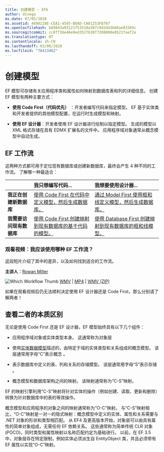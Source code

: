 ```yaml
---
title: 创建模型 - EF6
author: divega
ms.date: 07/05/2018
ms.assetid: 4890228E-CEA1-4595-B8AD-CA81253F8767
ms.openlocfilehash: bd9843a93121f53518a307c9d2d43b68ae03369c
ms.sourcegitcommit: cc0ff36e46e9ed3527638f7208000e8521faef2e
ms.translationtype: HT
ms.contentlocale: zh-CN
ms.lasthandoff: 03/06/2020
ms.locfileid: "78413462"
---
```

# <a name="creating-a-model"></a>创建模型

EF 模型可存储有关应用程序类和属性如何映射到数据库表和列的详细信息。 创建 EF 模型有两种主要方式：

- **使用 Code First（代码优先）** ：开发者编写代码来指定模型。 EF 基于实体类和开发者提供的其他模型配置，在运行时生成模型和映射。

- **使用 EF 设计器**：开发者使用 EF 设计器进行绘制以指定模型。 生成的模型以 XML 格式存储在具有 EDMX 扩展名的文件中。 应用程序域对象通常从概念模型中自动生成。

## <a name="ef-workflows"></a>EF 工作流

这两种方式都可用于定位现有数据库或创建新数据库，最终会产生 4 种不同的工作流。
了解哪一种最适合：  

|                                           | 我只想编写代码...                                                                                                                   | 我想要使用设计器...                                                                                                                        |
|:------------------------------------------|:-----------------------------------------------------------------------------------------------------------------------------------------------|:---------------------------------------------------------------------------------------------------------------------------------------------------|
| **我正在创建新数据库**          | [使用 Code First 在代码中定义模型，然后生成数据库。](~/ef6/modeling/code-first/workflows/new-database.md)            | [通过 Model First 使用框和线定义模型，然后生成数据库。](~/ef6/modeling/designer/workflows/model-first.md)    |
| **我需要访问现有数据库** | [使用 Code First 创建映射到现有数据库的基于代码的模型。](~/ef6/modeling/code-first/workflows/existing-database.md)  | [使用 Database First 创建映射到现有数据库的框和线模型。](~/ef6/modeling/designer/workflows/database-first.md)  |

### <a name="watch-the-video-what-ef-workflow-should-i-use"></a>观看视频：我应该使用哪种 EF 工作流？

这段短片介绍了其中的差异，以及如何找到适合的工作流。

**主讲人**：[Rowan Miller](https://romiller.com/)

![Which Workflow Thumb](../media/whichworkflow-thumb.png) [WMV](https://download.microsoft.com/download/8/F/8/8F81F4CD-3678-4229-8D79-0C63FFA3C595/HDI_ITPro_Technet_winvideo_ChoseYourWorkflow.wmv) | [MP4](https://download.microsoft.com/download/8/F/8/8F81F4CD-3678-4229-8D79-0C63FFA3C595/HDI_ITPro_Technet_mp4video_ChoseYourWorkflow.m4v) | [WMV (ZIP)](https://download.microsoft.com/download/8/F/8/8F81F4CD-3678-4229-8D79-0C63FFA3C595/HDI_ITPro_Technet_winvideo_ChoseYourWorkflow.zip)

如果在观看视频后仍无法顺利决定使用 EF 设计器还是 Code First，那么分别请了解两者！

## <a name="a-look-under-the-hood"></a>查看二者的本质区别

无论是使用 Code First 还是 EF 设计器，EF 模型始终具有以下几个组件：

- 应用程序域对象或实体类型本身。 这通常称为对象层

- 使用[实体数据模型](~/ef6/resources/glossary.md#entity-data-model)描述的，由特定于域的实体类型和关系组成的概念模型。 该层通常用字母“C”表示概念  。

- 表示数据库中定义的表、列和关系的存储模型。 该层通常用字母“S”表示存储  。  

- 概念模型和数据库架构之间的映射。 该映射通常称为“C-S”映射。

EF 的映射引擎利用“C-S”映射将针对实体的操作（例如创建、读取、更新和删除）转换为针对数据库中的表的等效操作。

概念模型和应用程序的对象之间的映射通常称为“O-C”映射。 与“C-S”映射相比，“O-C”映射是一对一的隐式映射：概念模型中定义的实体、属性和关系需要与 .NET 对象的形状和类型相匹配。 从 EF4 及更高版本开始，对象层可以由具有属性的简单对象组成，无需任何 EF 依赖关系。 这些通常称为简单传统 CLR 对象 (POCO)，同时类型和属性映射以名称匹配约定为基础进行。 以前，在 EF 3.5 中，对象层存在特定限制，例如实体必须派生自 EntityObject 类，并且必须带有 EF 属性以实现“O-C”映射。
